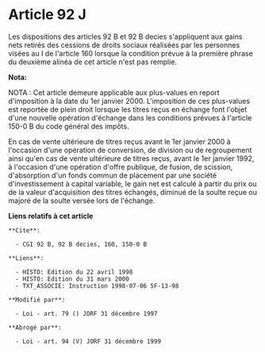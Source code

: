 # Article 92 J

Les dispositions des articles 92 B et 92 B decies s'appliquent aux gains nets retirés des cessions de droits sociaux
réalisées par les personnes visées au I de l'article 160 lorsque la condition prévue à la première phrase du deuxième alinéa
de cet article n'est pas remplie.

**Nota:**

NOTA : Cet article demeure applicable aux plus-values en report d'imposition à la date du 1er janvier 2000. L'imposition de
ces plus-values est reportée de plein droit lorsque les titres reçus en échange font l'objet d'une nouvelle opération
d'échange dans les conditions prévues à l'article 150-0 B du code général des impôts.

En cas de vente ultérieure de titres reçus avant le 1er janvier 2000 à l'occasion d'une opération de conversion, de division
ou de regroupement ainsi qu'en cas de vente ultérieure de titres reçus, avant le 1er janvier 1992, à l'occasion d'une
opération d'offre publique, de fusion, de scission, d'absorption d'un fonds commun de placement par une société
d'investissement à capital variable, le gain net est calculé à partir du prix ou de la valeur d'acquisition des titres
échangés, diminué de la soulte reçue ou majoré de la soulte versée lors de l'échange.

**Liens relatifs à cet article**

	**Cite**:

	  - CGI 92 B, 92 B decies, 160, 150-0 B

	**Liens**:

	  - HISTO: Edition du 22 avril 1998
	  - HISTO: Edition du 31 mars 2000
	  - TXT_ASSOCIE: Instruction 1998-07-06 5F-13-98

	**Modifié par**:

	  - Loi - art. 79 () JORF 31 décembre 1997

	**Abrogé par**:

	  - Loi - art. 94 (V) JORF 31 décembre 1999
